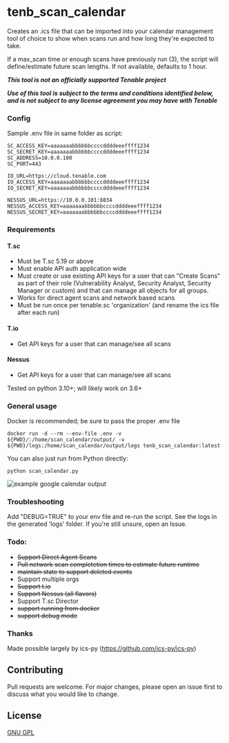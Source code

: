 # tenb_scan_calendar

Creates an .ics file that can be imported into your calendar management tool of choice to show when scans run and how long they're expected to take.

If a max_scan time or enough scans have previously run (3), the script will define/estimate future scan lengths.  If not available, defaults to 1 hour.

***This tool is not an officially supported Tenable project***

***Use of this tool is subject to the terms and conditions identified below, and is not subject to any license agreement you may have with Tenable***

### Config
Sample .env file in same folder as script:

```
SC_ACCESS_KEY=aaaaaaabbbbbbccccddddeeeffff1234  
SC_SECRET_KEY=aaaaaaabbbbbbccccddddeeeffff1234   
SC_ADDRESS=10.0.0.100  
SC_PORT=443  

IO_URL=https://cloud.tenable.com
IO_ACCESS_KEY=aaaaaaabbbbbbccccddddeeeffff1234
IO_SECRET_KEY=aaaaaaabbbbbbccccddddeeeffff1234

NESSUS_URL=https://10.0.0.101:8834
NESSUS_ACCESS_KEY=aaaaaaabbbbbbccccddddeeeffff1234
NESSUS_SECRET_KEY=aaaaaaabbbbbbccccddddeeeffff1234
```
### Requirements
#### T.sc
* Must be T.sc 5.19 or above
* Must enable API auth application wide
* Must create or use existing API keys for a user that can "Create Scans" as part of their role (Vulnerability Analyst, Security Analyst, Security Manager or custom) and that can manage all objects for all groups.
* Works for direct agent scans and network based scans
* Must be run once per tenable.sc 'organization' (and rename the ics file after each run)

#### T.io
* Get API keys for a user that can manage/see all scans

#### Nessus
* Get API keys for a user that can manage/see all scans

Tested on python 3.10+; will likely work on 3.6+

### General usage
Docker is recommended; be sure to pass the proper .env file
```
docker run -d --rm --env-file .env -v ${PWD}/:/home/scan_calendar/output/ -v ${PWD}/logs:/home/scan_calendar/output/logs tenb_scan_calendar:latest
```

You can also just run from Python directly:
```
python scan_calendar.py
```


![example google calendar output](https://res.cloudinary.com/salted-security/image/upload/v1668117471/Github/tenb_google_calendar_visual.png)


### Troubleshooting
Add "DEBUG=TRUE" to your env file and re-run the script. See the logs in the generated 'logs' folder. If you're still unsure, open an Issue.

### Todo:
* ~~Support Direct Agent Scans~~
* ~~Pull network scan completetion times to estimate future runtime~~
* ~~maintain state to support deleted events~~
* Support multiple orgs
* ~~Support t.io~~
* ~~Support Nessus (all flavors)~~  
* Support T.sc Director
* ~~support running from docker~~
* ~~support debug mode~~

### Thanks
Made possible largely by ics-py (https://github.com/ics-py/ics-py)

## Contributing
Pull requests are welcome. For major changes, please open an issue first to discuss what you would like to change.

## License
[GNU GPL](https://choosealicense.com/licenses/gpl-3.0/)
